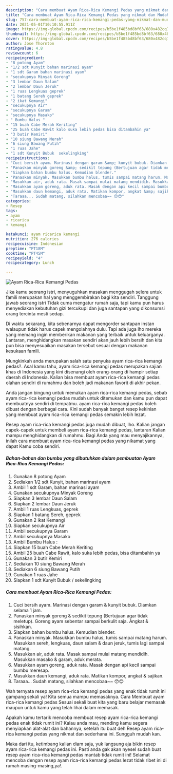 ```yaml
---
description: "Cara membuat Ayam Rica-Rica Kemangi Pedas yang nikmat dan Mudah Dibuat"
title: "Cara membuat Ayam Rica-Rica Kemangi Pedas yang nikmat dan Mudah Dibuat"
slug: 757-cara-membuat-ayam-rica-rica-kemangi-pedas-yang-nikmat-dan-mudah-dibuat
date: 2021-05-01T10:10:55.911Z
image: https://img-global.cpcdn.com/recipes/b5be1f485bd8bf63/680x482cq70/ayam-rica-rica-kemangi-pedas-foto-resep-utama.jpg
thumbnail: https://img-global.cpcdn.com/recipes/b5be1f485bd8bf63/680x482cq70/ayam-rica-rica-kemangi-pedas-foto-resep-utama.jpg
cover: https://img-global.cpcdn.com/recipes/b5be1f485bd8bf63/680x482cq70/ayam-rica-rica-kemangi-pedas-foto-resep-utama.jpg
author: Jose Thornton
ratingvalue: 4.8
reviewcount: 6
recipeingredient:
- "8 potong Ayam"
- "1/2 sdt Kunyit bahan marinasi ayam"
- "1 sdt Garam bahan marinasi ayam"
- "secukupnya Minyak Goreng"
- "3 lembar Daun Salam"
- "2 lembar Daun Jeruk"
- "1 ruas Lengkuas geprek"
- "1 batang Sereh geprek"
- "2 ikat Kemangi"
- "secukupnya Air"
- "secukupnya Garam"
- "secukupnya Masako"
- " Bumbu Halus "
- "15 buah Cabe Merah Keriting"
- "25 buah Cabe Rawit kalo suka lebih pedas bisa ditambahin ya"
- "3 butir Kemiri"
- "10 siung Bawang Merah"
- "6 siung Bawang Putih"
- "1 ruas Jahe"
- "1 sdt Kunyit Bubuk  sekelingking"
recipeinstructions:
- "Cuci bersih ayam. Marinasi dengan garam &amp; kunyit bubuk. Diamkan selama 1 jam."
- "Panaskan minyak goreng &amp; sedikit tepung (Bertujuan agar tidak meletup). Goreng ayam sebentar sampai berkulit saja. Angkat &amp; sisihkan."
- "Siapkan bahan bumbu halus. Kemudian blender."
- "Panaskan minyak. Masukkan bumbu halus, tumis sampai matang harum. Masukkan sereh, lengkuas, daun salam &amp; daun jeruk, tumis lagi sampai matang."
- "Masukkan air, aduk rata. Masak sampai mulai matang mendidih. Masukkan masako &amp; garam, aduk merata."
- "Masukkan ayam goreng, aduk rata. Masak dengan api kecil sampai bumbu meresap."
- "Masukkan daun kemangi, aduk rata. Matikan kompor, angkat &amp; sajikan."
- "Taraaa... Sudah matang, silahkan mencobaa~~ 😙😍"
categories:
- Resep
tags:
- ayam
- ricarica
- kemangi

katakunci: ayam ricarica kemangi 
nutrition: 276 calories
recipecuisine: Indonesian
preptime: "PT18M"
cooktime: "PT45M"
recipeyield: "4"
recipecategory: Lunch

---
```



![Ayam Rica-Rica Kemangi Pedas](https://img-global.cpcdn.com/recipes/b5be1f485bd8bf63/680x482cq70/ayam-rica-rica-kemangi-pedas-foto-resep-utama.jpg)

Jika kamu seorang istri, menyuguhkan masakan menggugah selera untuk famili merupakan hal yang menggembirakan bagi kita sendiri. Tanggung jawab seorang istri Tidak cuma mengatur rumah saja, tapi kamu pun harus menyediakan kebutuhan gizi tercukupi dan juga santapan yang dikonsumsi orang tercinta mesti sedap.

Di waktu  sekarang, kita sebenarnya dapat mengorder santapan instan walaupun tidak harus capek mengolahnya dulu. Tapi ada juga lho mereka yang memang ingin memberikan makanan yang terbaik untuk keluarganya. Lantaran, menghidangkan masakan sendiri akan jauh lebih bersih dan kita pun bisa menyesuaikan masakan tersebut sesuai dengan makanan kesukaan famili. 



Mungkinkah anda merupakan salah satu penyuka ayam rica-rica kemangi pedas?. Asal kamu tahu, ayam rica-rica kemangi pedas merupakan sajian khas di Indonesia yang kini disenangi oleh orang-orang di hampir setiap daerah di Indonesia. Kalian bisa membuat ayam rica-rica kemangi pedas olahan sendiri di rumahmu dan boleh jadi makanan favorit di akhir pekan.

Anda jangan bingung untuk memakan ayam rica-rica kemangi pedas, sebab ayam rica-rica kemangi pedas mudah untuk ditemukan dan kamu pun dapat membuatnya sendiri di tempatmu. ayam rica-rica kemangi pedas boleh dibuat dengan berbagai cara. Kini sudah banyak banget resep kekinian yang membuat ayam rica-rica kemangi pedas semakin lebih lezat.

Resep ayam rica-rica kemangi pedas juga mudah dibuat, lho. Kalian jangan capek-capek untuk membeli ayam rica-rica kemangi pedas, lantaran Kalian mampu menghidangkan di rumahmu. Bagi Anda yang mau menyajikannya, inilah cara membuat ayam rica-rica kemangi pedas yang nikamat yang dapat Kamu coba sendiri.

<!--inarticleads1-->

##### Bahan-bahan dan bumbu yang dibutuhkan dalam pembuatan Ayam Rica-Rica Kemangi Pedas:

1. Gunakan 8 potong Ayam
1. Sediakan 1/2 sdt Kunyit, bahan marinasi ayam
1. Ambil 1 sdt Garam, bahan marinasi ayam
1. Gunakan secukupnya Minyak Goreng
1. Siapkan 3 lembar Daun Salam
1. Siapkan 2 lembar Daun Jeruk
1. Ambil 1 ruas Lengkuas, geprek
1. Siapkan 1 batang Sereh, geprek
1. Gunakan 2 ikat Kemangi
1. Siapkan secukupnya Air
1. Ambil secukupnya Garam
1. Ambil secukupnya Masako
1. Ambil  Bumbu Halus :
1. Siapkan 15 buah Cabe Merah Keriting
1. Ambil 25 buah Cabe Rawit, kalo suka lebih pedas, bisa ditambahin ya
1. Gunakan 3 butir Kemiri
1. Sediakan 10 siung Bawang Merah
1. Sediakan 6 siung Bawang Putih
1. Gunakan 1 ruas Jahe
1. Siapkan 1 sdt Kunyit Bubuk / sekelingking




<!--inarticleads2-->

##### Cara membuat Ayam Rica-Rica Kemangi Pedas:

1. Cuci bersih ayam. Marinasi dengan garam &amp; kunyit bubuk. Diamkan selama 1 jam.
1. Panaskan minyak goreng &amp; sedikit tepung (Bertujuan agar tidak meletup). Goreng ayam sebentar sampai berkulit saja. Angkat &amp; sisihkan.
1. Siapkan bahan bumbu halus. Kemudian blender.
1. Panaskan minyak. Masukkan bumbu halus, tumis sampai matang harum. Masukkan sereh, lengkuas, daun salam &amp; daun jeruk, tumis lagi sampai matang.
1. Masukkan air, aduk rata. Masak sampai mulai matang mendidih. Masukkan masako &amp; garam, aduk merata.
1. Masukkan ayam goreng, aduk rata. Masak dengan api kecil sampai bumbu meresap.
1. Masukkan daun kemangi, aduk rata. Matikan kompor, angkat &amp; sajikan.
1. Taraaa... Sudah matang, silahkan mencobaa~~ 😙😍




Wah ternyata resep ayam rica-rica kemangi pedas yang enak tidak rumit ini gampang sekali ya! Kita semua mampu memasaknya. Cara Membuat ayam rica-rica kemangi pedas Sesuai sekali buat kita yang baru belajar memasak maupun untuk kamu yang telah lihai dalam memasak.

Apakah kamu tertarik mencoba membuat resep ayam rica-rica kemangi pedas enak tidak rumit ini? Kalau anda mau, mending kamu segera menyiapkan alat-alat dan bahannya, setelah itu buat deh Resep ayam rica-rica kemangi pedas yang nikmat dan sederhana ini. Sungguh mudah kan. 

Maka dari itu, ketimbang kalian diam saja, yuk langsung aja bikin resep ayam rica-rica kemangi pedas ini. Pasti anda gak akan nyesel sudah buat resep ayam rica-rica kemangi pedas mantab tidak rumit ini! Selamat mencoba dengan resep ayam rica-rica kemangi pedas lezat tidak ribet ini di rumah masing-masing,ya!.

